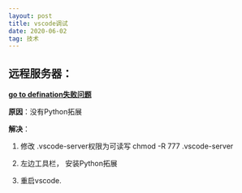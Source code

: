 ```yaml
---
layout: post
title: vscode调试
date: 2020-06-02 
tag: 技术
---
```




## 远程服务器：

[**go to defination失败问题**](https://blog.csdn.net/xrinosvip/article/details/88785076)

**原因**：没有Python拓展

**解决**：

1. 修改 .vscode-server权限为可读写   chmod -R 777 .vscode-server

2. 左边工具栏， 安装Python拓展
3. 重启vscode.

